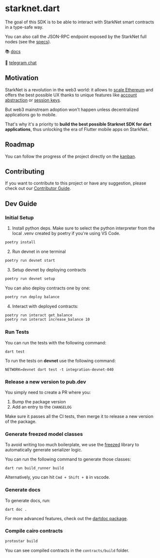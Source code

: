 # starknet.dart

The goal of this SDK is to be able to interact with StarkNet smart contracts in a type-safe way.

You can also call the JSON-RPC endpoint exposed by the StarkNet full nodes (see the [specs](https://github.com/starkware-libs/starknet-specs)).

📚 [docs](https://pub.dev/packages/starknet)

💬 [telegram chat](https://t.me/+CWezjfLIRYc0MDY0)

## Motivation

StarkNet is a revolution in the web3 world: it allows to [scale Ethereum](https://docs.ethhub.io/ethereum-roadmap/layer-2-scaling/zk-rollups/) and offers the best possible UX thanks to unique features like [account abstraction](https://www.argent.xyz/blog/wtf-is-account-abstraction/) or [session keys](https://github.com/dontpanicdao/starknet-burner).

But web3 mainstream adoption won't happen unless decentralized applications go to mobile.

That's why it's a priority to **build the best possible Starknet SDK for dart applications**, thus unlocking the era of Flutter mobile apps on StarkNet.

## Roadmap

You can follow the progress of the project directly on the [kanban](https://github.com/users/gabsn/projects/1).

## Contributing

If you want to contribute to this project or have any suggestion, please check out our [Contributor Guide](../../CONTRIBUTING.md).

## Dev Guide

### Initial Setup

1. Install python deps. Make sure to select the python interpreter from the local .venv created by poetry if you're using VS Code.

```sh
poetry install
```

2. Run devnet in one terminal

```sh
poetry run devnet start
```

3. Setup devnet by deploying contracts

```sh
poetry run devnet setup
```

You can also deploy contracts one by one:

```sh
poetry run deploy balance
```

4. Interact with deployed contracts:

```sh
poetry run interact get_balance
poetry run interact increase_balance 10
```

### Run Tests

You can run the tests with the following command:

```
dart test
```

To run the tests on **devnet** use the following command:

```
NETWORK=devnet dart test -t integration-devnet-040
```

### Release a new version to pub.dev

You simply need to create a PR where you:

1. Bump the package version
2. Add an entry to the `CHANGELOG`

Make sure it passes all the CI tests, then merge it to release a new version of the package.

### Generate freezed model classes

To avoid writing too much boilerplate, we use the [freezed](https://github.com/rrousselGit/freezed) library to automatically generate serializer logic.

You can run the following command to generate those classes:

```
dart run build_runner build
```

Alternatively, you can hit `Cmd + Shift + B` in vscode.

### Generate docs

To generate docs, run:

```
dart doc .
```

For more advanced features, check out the [dartdoc package](https://pub.dev/packages/dartdoc).

### Compile cairo contracts

```sh
protostar build
```

You can see compiled contracts in the `contracts/build` folder.

